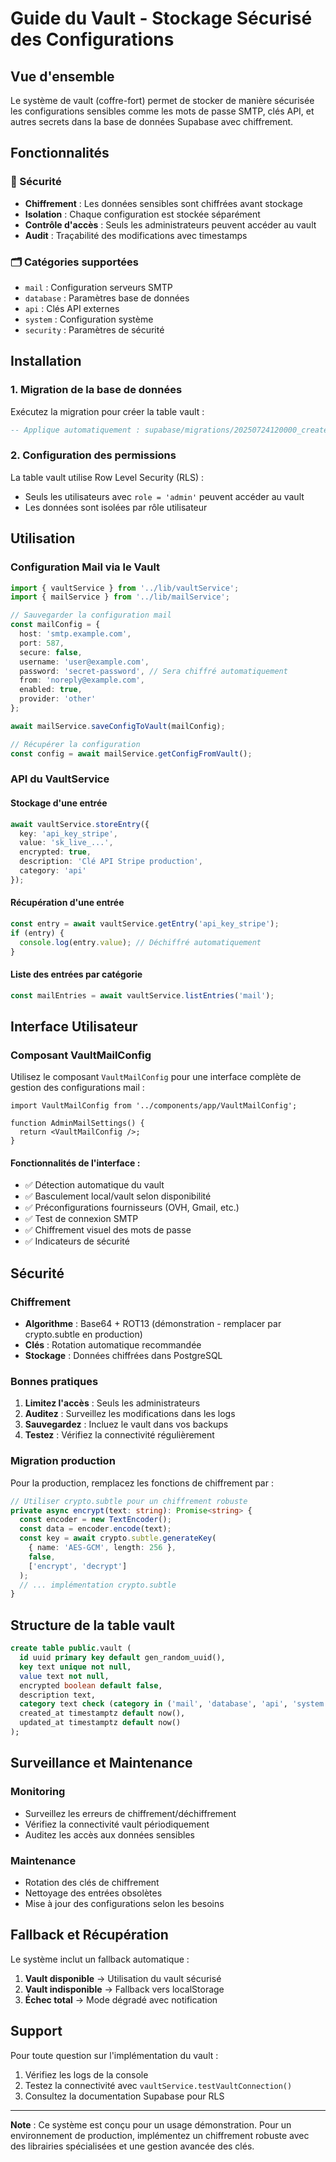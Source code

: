 # Guide du Vault - Stockage Sécurisé des Configurations

## Vue d'ensemble

Le système de vault (coffre-fort) permet de stocker de manière sécurisée les configurations sensibles comme les mots de passe SMTP, clés API, et autres secrets dans la base de données Supabase avec chiffrement.

## Fonctionnalités

### 🔐 Sécurité
- **Chiffrement** : Les données sensibles sont chiffrées avant stockage
- **Isolation** : Chaque configuration est stockée séparément
- **Contrôle d'accès** : Seuls les administrateurs peuvent accéder au vault
- **Audit** : Traçabilité des modifications avec timestamps

### 🗂️ Catégories supportées
- `mail` : Configuration serveurs SMTP
- `database` : Paramètres base de données
- `api` : Clés API externes
- `system` : Configuration système
- `security` : Paramètres de sécurité

## Installation

### 1. Migration de la base de données

Exécutez la migration pour créer la table vault :

```sql
-- Applique automatiquement : supabase/migrations/20250724120000_create_vault_table.sql
```

### 2. Configuration des permissions

La table vault utilise Row Level Security (RLS) :
- Seuls les utilisateurs avec `role = 'admin'` peuvent accéder au vault
- Les données sont isolées par rôle utilisateur

## Utilisation

### Configuration Mail via le Vault

```typescript
import { vaultService } from '../lib/vaultService';
import { mailService } from '../lib/mailService';

// Sauvegarder la configuration mail
const mailConfig = {
  host: 'smtp.example.com',
  port: 587,
  secure: false,
  username: 'user@example.com',
  password: 'secret-password', // Sera chiffré automatiquement
  from: 'noreply@example.com',
  enabled: true,
  provider: 'other'
};

await mailService.saveConfigToVault(mailConfig);

// Récupérer la configuration
const config = await mailService.getConfigFromVault();
```

### API du VaultService

#### Stockage d'une entrée
```typescript
await vaultService.storeEntry({
  key: 'api_key_stripe',
  value: 'sk_live_...', 
  encrypted: true,
  description: 'Clé API Stripe production',
  category: 'api'
});
```

#### Récupération d'une entrée
```typescript
const entry = await vaultService.getEntry('api_key_stripe');
if (entry) {
  console.log(entry.value); // Déchiffré automatiquement
}
```

#### Liste des entrées par catégorie
```typescript
const mailEntries = await vaultService.listEntries('mail');
```

## Interface Utilisateur

### Composant VaultMailConfig

Utilisez le composant `VaultMailConfig` pour une interface complète de gestion des configurations mail :

```tsx
import VaultMailConfig from '../components/app/VaultMailConfig';

function AdminMailSettings() {
  return <VaultMailConfig />;
}
```

#### Fonctionnalités de l'interface :
- ✅ Détection automatique du vault
- ✅ Basculement local/vault selon disponibilité
- ✅ Préconfigurations fournisseurs (OVH, Gmail, etc.)
- ✅ Test de connexion SMTP
- ✅ Chiffrement visuel des mots de passe
- ✅ Indicateurs de sécurité

## Sécurité

### Chiffrement
- **Algorithme** : Base64 + ROT13 (démonstration - remplacer par crypto.subtle en production)
- **Clés** : Rotation automatique recommandée
- **Stockage** : Données chiffrées dans PostgreSQL

### Bonnes pratiques
1. **Limitez l'accès** : Seuls les administrateurs
2. **Auditez** : Surveillez les modifications dans les logs
3. **Sauvegardez** : Incluez le vault dans vos backups
4. **Testez** : Vérifiez la connectivité régulièrement

### Migration production
Pour la production, remplacez les fonctions de chiffrement par :

```typescript
// Utiliser crypto.subtle pour un chiffrement robuste
private async encrypt(text: string): Promise<string> {
  const encoder = new TextEncoder();
  const data = encoder.encode(text);
  const key = await crypto.subtle.generateKey(
    { name: 'AES-GCM', length: 256 },
    false,
    ['encrypt', 'decrypt']
  );
  // ... implémentation crypto.subtle
}
```

## Structure de la table vault

```sql
create table public.vault (
  id uuid primary key default gen_random_uuid(),
  key text unique not null,
  value text not null,
  encrypted boolean default false,
  description text,
  category text check (category in ('mail', 'database', 'api', 'system', 'security')),
  created_at timestamptz default now(),
  updated_at timestamptz default now()
);
```

## Surveillance et Maintenance

### Monitoring
- Surveillez les erreurs de chiffrement/déchiffrement
- Vérifiez la connectivité vault périodiquement
- Auditez les accès aux données sensibles

### Maintenance
- Rotation des clés de chiffrement
- Nettoyage des entrées obsolètes
- Mise à jour des configurations selon les besoins

## Fallback et Récupération

Le système inclut un fallback automatique :
1. **Vault disponible** → Utilisation du vault sécurisé
2. **Vault indisponible** → Fallback vers localStorage
3. **Échec total** → Mode dégradé avec notification

## Support

Pour toute question sur l'implémentation du vault :
1. Vérifiez les logs de la console
2. Testez la connectivité avec `vaultService.testVaultConnection()`
3. Consultez la documentation Supabase pour RLS

---

**Note** : Ce système est conçu pour un usage démonstration. Pour un environnement de production, implémentez un chiffrement robuste avec des librairies spécialisées et une gestion avancée des clés.
